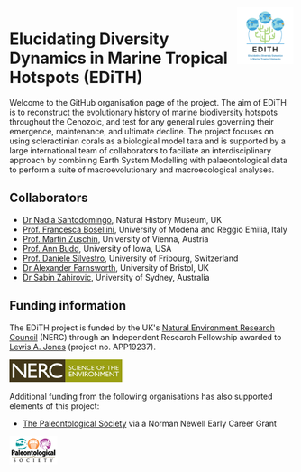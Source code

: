 <img src="/profile/edith.png" align ="right" height="100" />

# Elucidating Diversity Dynamics in Marine Tropical Hotspots (EDiTH)

Welcome to the GitHub organisation page of the project. The aim of EDiTH is to reconstruct the evolutionary history of marine biodiversity hotspots throughout the Cenozoic, and test for any general rules governing their emergence, maintenance, and ultimate decline. The project focuses on using scleractinian corals as a biological model taxa and is supported by a large international team of collaborators to faciliate an interdisciplinary approach by combining Earth System Modelling with palaeontological data to perform a suite of macroevolutionary and macroecological analyses.

## Collaborators

- [Dr Nadia Santodomingo](https://palaeobiology.web.ox.ac.uk/people/dr-nadia-santodomingo), Natural History Museum, UK
- [Prof. Francesca Bosellini](https://personale.unimore.it/rubrica/dettaglio/frabos), University of Modena and Reggio Emilia, Italy
- [Prof. Martin Zuschin](https://ufind.univie.ac.at/en/person.html?id=6551), University of Vienna, Austria
- [Prof. Ann Budd](https://ees.uiowa.edu/people/ann-budd), University of Iowa, USA
- [Prof. Daniele Silvestro](https://www.unifr.ch/bio/en/department/staff/alphabetical-list/people/310596/9b4cc), University of Fribourg, Switzerland
- [Dr Alexander Farnsworth](https://www.bristol.ac.uk/people/person/Alexander-Farnsworth-24da3223-4bc1-4e18-9bcb-eb02a7976395/), University of Bristol, UK
- [Dr Sabin Zahirovic](https://www.sydney.edu.au/science/about/our-people/academic-staff/sabin-zahirovic.html), University of Sydney, Australia

## Funding information

The EDiTH project is funded by the UK's [Natural Environment Research Council](https://www.ukri.org/councils/nerc/) (NERC) through an Independent Research Fellowship awarded to [Lewis A. Jones](https://lewisajones.com) (project no. APP19237).

<img src="/profile/nerc.jpg" width="200" />

Additional funding from the following organisations has also supported elements of this project:  

- [The Paleontological Society](https://www.paleosoc.org) via a Norman Newell Early Career Grant  

<img src="/profile/palsoc.png" height="50" />
